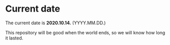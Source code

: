 # Current date

The current date is **2020.10.14.** (YYYY.MM.DD.)

This repository will be good when the world ends, so we will know how long it lasted.